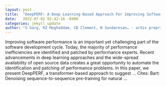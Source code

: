 ```yaml
---
layout: post
title:  "DeepPERF: A Deep Learning-Based Approach For Improving Software Performance"
date:   2022-07-02 02:42:16 -0400
categories: jekyll update
author: "S Garg, RZ Moghaddam, CB Clement, N Sundaresan… - arXiv preprint arXiv …, 2022"
---
```

Improving software performance is an important yet challenging part of the software development cycle. Today, the majority of performance inefficiencies are identified and patched by performance experts. Recent advancements in deep learning approaches and the wide-spread availability of open source data creates a great opportunity to automate the identification and patching of performance problems. In this paper, we present DeepPERF, a transformer-based approach to suggest …
Cites: ‪Bart: Denoising sequence-to-sequence pre-training for natural …‬  